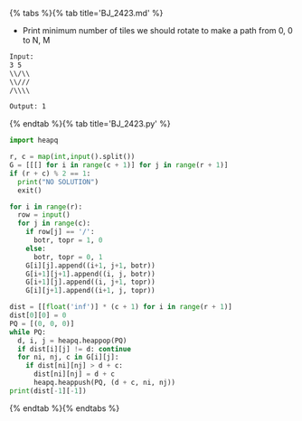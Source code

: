 {% tabs %}{% tab title='BJ_2423.md' %}

* Print minimum number of tiles we should rotate to make a path from 0, 0 to N, M

```txt
Input:
3 5
\\/\\
\\///
/\\\\

Output: 1
```

{% endtab %}{% tab title='BJ_2423.py' %}

```py
import heapq

r, c = map(int,input().split())
G = [[[] for i in range(c + 1)] for j in range(r + 1)]
if (r + c) % 2 == 1:
  print("NO SOLUTION")
  exit()

for i in range(r):
  row = input()
  for j in range(c):
    if row[j] == '/':
      botr, topr = 1, 0
    else:
      botr, topr = 0, 1
    G[i][j].append((i+1, j+1, botr))
    G[i+1][j+1].append((i, j, botr))
    G[i+1][j].append((i, j+1, topr))
    G[i][j+1].append((i+1, j, topr))

dist = [[float('inf')] * (c + 1) for i in range(r + 1)]
dist[0][0] = 0
PQ = [(0, 0, 0)]
while PQ:
  d, i, j = heapq.heappop(PQ)
  if dist[i][j] != d: continue
  for ni, nj, c in G[i][j]:
    if dist[ni][nj] > d + c:
      dist[ni][nj] = d + c
      heapq.heappush(PQ, (d + c, ni, nj))
print(dist[-1][-1])
```

{% endtab %}{% endtabs %}
